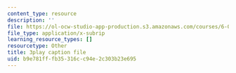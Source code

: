 ```yaml
---
content_type: resource
description: ''
file: https://ol-ocw-studio-app-production.s3.amazonaws.com/courses/6-0001-introduction-to-computer-science-and-programming-in-python-fall-2016/b9e781fffb35316cc94e2c303b23e695_ax4eNMI9Dw.srt
file_type: application/x-subrip
learning_resource_types: []
resourcetype: Other
title: 3play caption file
uid: b9e781ff-fb35-316c-c94e-2c303b23e695
---
```

